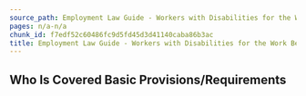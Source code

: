 ```yaml
---
source_path: Employment Law Guide - Workers with Disabilities for the Work Being Performed.md
pages: n/a-n/a
chunk_id: f7edf52c60486fc9d5fd45d3d41140caba86b3ac
title: Employment Law Guide - Workers with Disabilities for the Work Being Performed
---
```

## Who Is Covered Basic Provisions/Requirements
